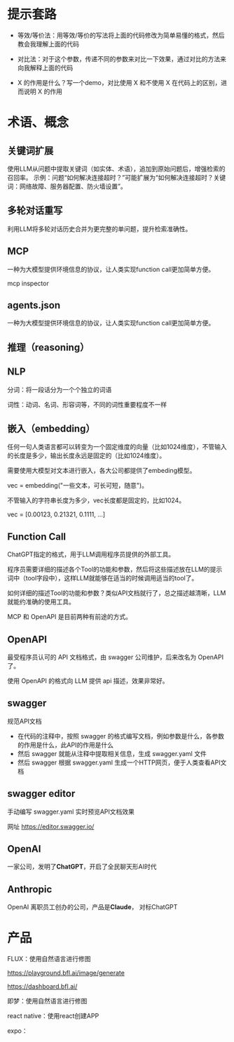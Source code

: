 # 提示套路

- 等效/等价法：用等效/等价的写法将上面的代码修改为简单易懂的格式，然后教会我理解上面的代码
- 对比法：对于这个参数，传递不同的参数来对比一下效果，通过对比的方法来向我解释上面的代码

- X 的作用是什么？写一个demo，对比使用 X 和不使用 X 在代码上的区别，进而说明 X 的作用

# 术语、概念

## 关键词扩展

使用LLM从问题中提取关键词（如实体、术语），追加到原始问题后，增强检索的召回率。
示例：问题“如何解决连接超时？”可能扩展为“如何解决连接超时？关键词：网络故障、服务器配置、防火墙设置”。

## 多轮对话重写

利用LLM将多轮对话历史合并为更完整的单问题，提升检索准确性。

## MCP

一种为大模型提供环境信息的协议，让人类实现function call更加简单方便。

mcp inspector

## agents.json

一种为大模型提供环境信息的协议，让人类实现function call更加简单方便。

## 推理（reasoning）

## NLP

分词：将一段话分为一个个独立的词语

词性：动词、名词、形容词等，不同的词性重要程度不一样

## 嵌入（embedding）

任何一句人类语言都可以转变为一个固定维度的向量（比如1024维度），不管输入的长度是多少，输出长度永远是固定的（比如1024维度）。

需要使用大模型对文本进行嵌入，各大公司都提供了embeding模型。

vec = embedding("一些文本，可长可短，随意")。

不管输入的字符串长度为多少，vec长度都是固定的，比如1024。

vec = [0.00123, 0.21321, 0.1111, ...]

## Function Call

ChatGPT指定的格式，用于LLM调用程序员提供的外部工具。

程序员需要详细的描述各个Tool的功能和参数，然后将这些描述放在LLM的提示词中（tool字段中），这样LLM就能够在适当的时候调用适当的tool了。

如何详细的描述Tool的功能和参数？类似API文档就行了，总之描述越清晰，LLM就能约准确的使用工具。

MCP 和 OpenAPI 是目前两种有前途的方式。

## OpenAPI

最受程序员认可的 API 文档格式，由 swagger 公司维护，后来改名为 OpenAPI 了。

使用 OpenAPI 的格式向 LLM 提供 api 描述，效果非常好。

## swagger

规范API文档

- 在代码的注释中，按照 swagger 的格式编写文档，例如参数是什么，各参数的作用是什么，此API的作用是什么
- 然后 swagger 就能从注释中提取相关信息，生成 swagger.yaml 文件
- 然后 swagger 根据 swagger.yaml 生成一个HTTP网页，便于人类查看API文档

## swagger editor

手动编写 swagger.yaml 实时预览API文档效果

网址 https://editor.swagger.io/

## OpenAI

一家公司，发明了**ChatGPT**，开启了全民聊天形AI时代

## Anthropic

OpenAI 离职员工创办的公司，产品是**Claude**， 对标ChatGPT

# 产品

FLUX：使用自然语言进行修图

https://playground.bfl.ai/image/generate

https://dashboard.bfl.ai/

即梦：使用自然语言进行修图



react native：使用react创建APP

expo：